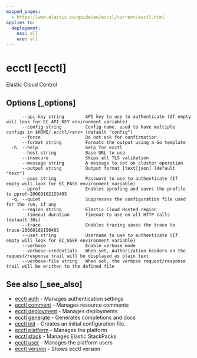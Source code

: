```yaml
---
mapped_pages:
  - https://www.elastic.co/guide/en/ecctl/current/ecctl.html
applies_to:
  deployment:
    ess: all
    ece: all
---
```


# ecctl [ecctl]

Elastic Cloud Control


## Options [_options]

```
      --api-key string        API key to use to authenticate (If empty will look for EC_API_KEY environment variable)
      --config string         Config name, used to have multiple configs in $HOME/.ecctl/<env> (default "config")
      --force                 Do not ask for confirmation
      --format string         Formats the output using a Go template
  -h, --help                  help for ecctl
      --host string           Base URL to use
      --insecure              Skips all TLS validation
      --message string        A message to set on cluster operation
      --output string         Output format [text|json] (default "text")
      --pass string           Password to use to authenticate (If empty will look for EC_PASS environment variable)
      --pprof                 Enables pprofing and saves the profile to pprof-20060102150405
  -q, --quiet                 Suppresses the configuration file used for the run, if any
      --region string         Elastic Cloud Hosted region
      --timeout duration      Timeout to use on all HTTP calls (default 30s)
      --trace                 Enables tracing saves the trace to trace-20060102150405
      --user string           Username to use to authenticate (If empty will look for EC_USER environment variable)
      --verbose               Enable verbose mode
      --verbose-credentials   When set, Authorization headers on the request/response trail will be displayed as plain text
      --verbose-file string   When set, the verbose request/response trail will be written to the defined file
```

## See also [_see_also]

* [ecctl auth](/reference/ecctl_auth.md) - Manages authentication settings
* [ecctl comment](/reference/ecctl_comment.md) - Manages resource comments
* [ecctl deployment](/reference/ecctl_deployment.md) - Manages deployments
* [ecctl generate](/reference/ecctl_generate.md) - Generates completions and docs
* [ecctl init](/reference/ecctl_init.md) - Creates an initial configuration file.
* [ecctl platform](/reference/ecctl_platform.md) - Manages the platform
* [ecctl stack](/reference/ecctl_stack.md) - Manages Elastic StackPacks
* [ecctl user](/reference/ecctl_user.md) - Manages the platform users
* [ecctl version](/reference/ecctl_version.md) - Shows ecctl version